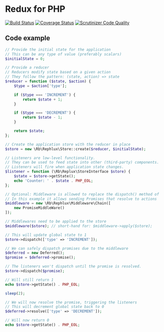 # Redux for PHP

[![Build Status](https://travis-ci.org/rikbruil/redux-test.svg?branch=master)](https://travis-ci.org/rikbruil/redux-test)
[![Coverage Status](https://coveralls.io/repos/rikbruil/redux-test/badge.svg?branch=master&service=github)](https://coveralls.io/github/rikbruil/redux-test?branch=master)
[![Scrutinizer Code Quality](https://scrutinizer-ci.com/g/rikbruil/redux-test/badges/quality-score.png?b=master)](https://scrutinizer-ci.com/g/rikbruil/redux-test/?branch=master)

## Code example

```php
// Provide the initial state for the application
// This can be any type of value (preferably scalars)
$initialState = 0;

// Provide a reducer
// Reducers modify state based on a given action
// They follow the pattern: (state, action) => state
$reducer = function ($state, $action) {
    $type = $action['type'];

    if ($type === 'INCREMENT') {
        return $state + 1;
    }

    if ($type === 'DECREMENT') {
        return $state - 1;
    }

    return $state;
};

// Create the application store with the reducer in place
$store = new \Rb\Rephlux\Store::create($reducer, $initialState);

// Listeners are low-level functionality.
// They can be used to feed state into other (third-party) components.
// Listeners will fire when application state changes.
$listener = function (\Rb\Replux\StoreInterface $store) {
    $state = $store->getState();
    echo 'Counter: ' . $state . PHP_EOL;
};

// Optional: Middleware is allowed to replace the dispatch() method of the store.
// In this example it allows sending Promises that resolve to actions
$middleware = new \Rb\Rephlux\Middleware\Chain([
    new PromiseMiddleWare()
]);

// Middlewares need to be applied to the store
$middleware($store); // short-hand for: $middleware->apply($store);

// This will update global state to 1
$store->dispatch(['type' => 'INCREMENT']);

// We can safely dispatch promises due to the middleware
$deferred = new Deferred();
$promise = $deferred->promise();

// The listeners won't dispatch until the promise is resolved.
$store->dispatch($promise);

// Will still return 1
echo $store->getState() . PHP_EOL;

sleep(2);

// We will now resolve the promise, triggering the listeners
// This will decrement global state back to 0
$deferred->resolve(['type' => 'DECREMENT']);

// Will now return 0
echo $store->getState() . PHP_EOL;
```
